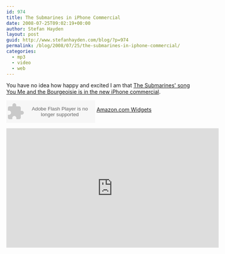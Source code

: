 ```yaml
---
id: 974
title: The Submarines in iPhone Commercial
date: 2008-07-25T09:02:19+00:00
author: Stefan Hayden
layout: post
guid: http://www.stefanhayden.com/blog/?p=974
permalink: /blog/2008/07/25/the-submarines-in-iphone-commercial/
categories:
  - mp3
  - video
  - web
---
```

You have no idea how happy and excited I am that <a href="http://youtube.com/watch?v=oAN4NzQfNk8">The Submarines' song You Me and the Bourgeoisie is in the new iPhone commercial</a>.

<OBJECT classid="clsid:D27CDB6E-AE6D-11cf-96B8-444553540000" codebase="http://fpdownload.macromedia.com/get/flashplayer/current/swflash.cab" id="Player_79125a70-4179-4845-a098-bba8aa7611b3"  WIDTH="234px" HEIGHT="60px"> <PARAM NAME="movie" VALUE="http://ws.amazon.com/widgets/q?ServiceVersion=20070822&MarketPlace=US&ID=V20070822%2FUS%2Fstefanhayden-20%2F8014%2F79125a70-4179-4845-a098-bba8aa7611b3&Operation=GetDisplayTemplate"><PARAM NAME="quality" VALUE="high"><PARAM NAME="bgcolor" VALUE="#FFFFFF"><PARAM NAME="allowscriptaccess" VALUE="always"><embed src="http://ws.amazon.com/widgets/q?ServiceVersion=20070822&MarketPlace=US&ID=V20070822%2FUS%2Fstefanhayden-20%2F8014%2F79125a70-4179-4845-a098-bba8aa7611b3&Operation=GetDisplayTemplate" id="Player_79125a70-4179-4845-a098-bba8aa7611b3" quality="high" bgcolor="#ffffff" name="Player_79125a70-4179-4845-a098-bba8aa7611b3" allowscriptaccess="always"  type="application/x-shockwave-flash" align="middle" height="60px" width="234px"></embed></OBJECT> <NOSCRIPT><A HREF="http://ws.amazon.com/widgets/q?ServiceVersion=20070822&MarketPlace=US&ID=V20070822%2FUS%2Fstefanhayden-20%2F8014%2F79125a70-4179-4845-a098-bba8aa7611b3&Operation=NoScript">Amazon.com Widgets</A></NOSCRIPT>

<iframe width="560" height="315" src="https://www.youtube.com/embed/oAN4NzQfNk8" title="YouTube video player" frameborder="0" allow="accelerometer; autoplay; clipboard-write; encrypted-media; gyroscope; picture-in-picture" allowfullscreen></iframe>
